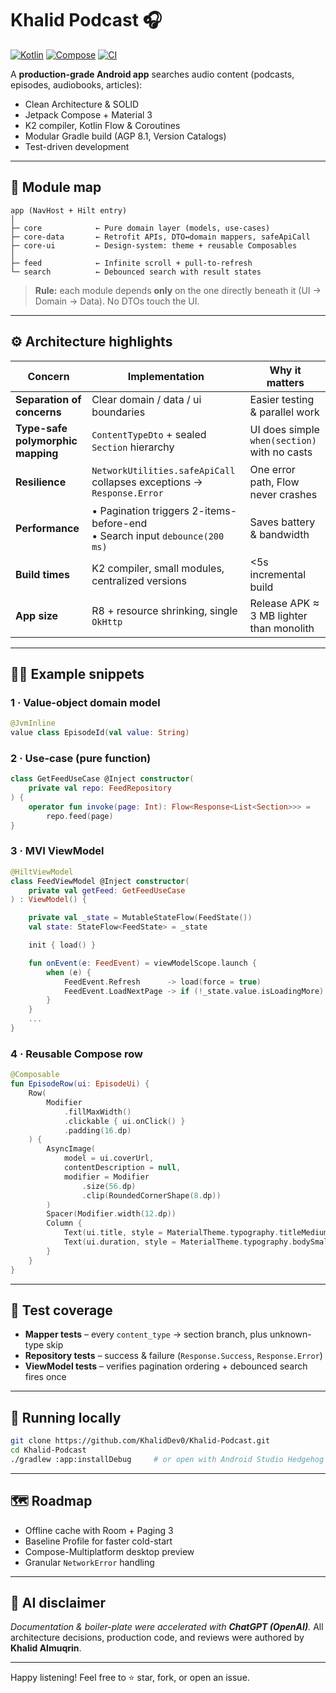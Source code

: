 # Khalid Podcast 🎧

[![Kotlin](https://img.shields.io/badge/Kotlin-2.2-blueviolet?logo=kotlin\&logoColor=white)](#)
[![Compose](https://img.shields.io/badge/Jetpack_Compose-1.7-green?logo=android\&logoColor=white)](#)
[![CI](https://img.shields.io/badge/CI-GitHub_Actions-brightgreen?logo=githubactions\&logoColor=white)](#)

A **production-grade Android app** searches audio content (podcasts, episodes, audiobooks, articles):

* Clean Architecture & SOLID
* Jetpack Compose + Material 3
* K2 compiler, Kotlin Flow & Coroutines
* Modular Gradle build (AGP 8.1, Version Catalogs)
* Test-driven development

---

## 📐 Module map

```
app (NavHost + Hilt entry)
│
├─ core            ← Pure domain layer (models, use-cases)
├─ core-data       ← Retrofit APIs, DTO↔domain mappers, safeApiCall
├─ core-ui         ← Design-system: theme + reusable Composables
│
├─ feed            ← Infinite scroll + pull-to-refresh
└─ search          ← Debounced search with result states
```

> **Rule:** each module depends **only** on the one directly beneath it (UI → Domain → Data).
> No DTOs touch the UI.

---

## ⚙️ Architecture highlights

| Concern                           | Implementation                                                                | Why it matters                               |
| --------------------------------- | ----------------------------------------------------------------------------- | -------------------------------------------- |
| **Separation of concerns**        | Clear domain / data / ui boundaries                                           | Easier testing & parallel work               |
| **Type-safe polymorphic mapping** | `ContentTypeDto` + sealed `Section` hierarchy                                 | UI does simple `when(section)` with no casts |
| **Resilience**                    | `NetworkUtilities.safeApiCall` collapses exceptions → `Response.Error`        | One error path, Flow never crashes           |
| **Performance**                   | • Pagination triggers 2-items-before-end<br>• Search input `debounce(200 ms)` | Saves battery & bandwidth                    |
| **Build times**                   | K2 compiler, small modules, centralized versions                              | \<5s incremental build                       |
| **App size**                      | R8 + resource shrinking, single `OkHttp`                                      | Release APK ≈ 3 MB lighter than monolith     |

---

## 🧑‍💻 Example snippets

### 1 · Value-object domain model

```kotlin
@JvmInline
value class EpisodeId(val value: String)
```

### 2 · Use-case (pure function)

```kotlin
class GetFeedUseCase @Inject constructor(
    private val repo: FeedRepository
) {
    operator fun invoke(page: Int): Flow<Response<List<Section>>> =
        repo.feed(page)
}
```

### 3 · MVI ViewModel

```kotlin
@HiltViewModel
class FeedViewModel @Inject constructor(
    private val getFeed: GetFeedUseCase
) : ViewModel() {

    private val _state = MutableStateFlow(FeedState())
    val state: StateFlow<FeedState> = _state

    init { load() }

    fun onEvent(e: FeedEvent) = viewModelScope.launch {
        when (e) {
            FeedEvent.Refresh      -> load(force = true)
            FeedEvent.LoadNextPage -> if (!_state.value.isLoadingMore) loadNext()
        }
    }
    ...
}
```

### 4 · Reusable Compose row

```kotlin
@Composable
fun EpisodeRow(ui: EpisodeUi) {
    Row(
        Modifier
            .fillMaxWidth()
            .clickable { ui.onClick() }
            .padding(16.dp)
    ) {
        AsyncImage(
            model = ui.coverUrl,
            contentDescription = null,
            modifier = Modifier
                .size(56.dp)
                .clip(RoundedCornerShape(8.dp))
        )
        Spacer(Modifier.width(12.dp))
        Column {
            Text(ui.title, style = MaterialTheme.typography.titleMedium)
            Text(ui.duration, style = MaterialTheme.typography.bodySmall)
        }
    }
}
```

---

## 🧪 Test coverage

* **Mapper tests** – every `content_type` → section branch, plus unknown-type skip
* **Repository tests** – success & failure (`Response.Success`, `Response.Error`)
* **ViewModel tests** – verifies pagination ordering + debounced search fires once

---

## 🚀 Running locally

```bash
git clone https://github.com/KhalidDev0/Khalid-Podcast.git
cd Khalid-Podcast
./gradlew :app:installDebug     # or open with Android Studio Hedgehog
```

---

## 🗺️ Roadmap

* Offline cache with Room + Paging 3
* Baseline Profile for faster cold-start
* Compose-Multiplatform desktop preview
* Granular `NetworkError` handling

---

## 📝 AI disclaimer

*Documentation & boiler-plate were accelerated with **ChatGPT (OpenAI)**.*
All architecture decisions, production code, and reviews were authored by **Khalid Almuqrin**.

---

Happy listening! Feel free to ⭐ star, fork, or open an issue.
